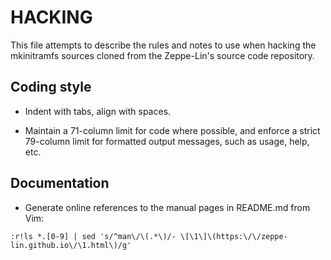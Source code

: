 HACKING
=======

This file attempts to describe the rules and notes to use when hacking
the mkinitramfs sources cloned from the Zeppe-Lin's source code
repository.


Coding style
------------

* Indent with tabs, align with spaces.

* Maintain a 71-column limit for code where possible, and enforce a
  strict 79-column limit for formatted output messages, such as usage,
  help, etc.


Documentation
-------------

* Generate online references to the manual pages in README.md from Vim:

```
:r!ls *.[0-9] | sed 's/^man\/\(.*\)/- \[\1\]\(https:\/\/zeppe-lin.github.io\/\1.html\)/g' 
```
